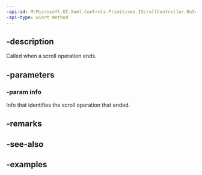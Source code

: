 ```yaml
---
-api-id: M:Microsoft.UI.Xaml.Controls.Primitives.IScrollController.OnScrollCompleted(Microsoft.UI.Xaml.Controls.ScrollInfo)
-api-type: winrt method
---
```


## -description

Called when a scroll operation ends.

## -parameters

### -param info

Info that identifies the scroll operation that ended.

## -remarks

## -see-also

## -examples

